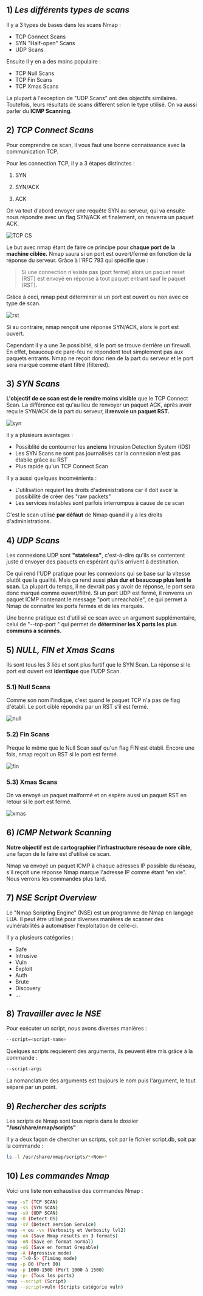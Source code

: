 ## 1) *Les différents types de scans*

Il y a 3 types de bases dans les scans Nmap :

- TCP Connect Scans
- SYN "Half-open" Scans
- UDP Scans

Ensuite il y en a des moins populaire :

- TCP Null Scans
- TCP Fin Scans
- TCP Xmas Scans

La plupart à l'exception de "UDP Scans" ont des objectifs similaires. Toutefois, leurs résultats de scans diffèrent selon le type utilisé. On va aussi parler du **ICMP Scanning**.

## 2) *TCP Connect Scans*

Pour comprendre ce scan, il vous faut une bonne connaissance avec la communication TCP.

Pour les connection TCP, il y a 3 étapes distinctes :

1. SYN

2. SYN/ACK

3. ACK

On va tout d'abord envoyer une requête SYN au serveur, qui va ensuite nous répondre avec un flag SYN/ACK et finalement, on renverra un paquet ACK.

![TCP CS](https://muirlandoracle.co.uk/wp-content/uploads/2020/03/image-2.png)

Le but avec nmap étant de faire ce principe pour **chaque port de la machine ciblée.** Nmap saura si un port est ouvert/fermé en fonction de la réponse du serveur. Grâce à l'RFC 793 qui spécifie que :

> Si une connection n'existe pas (port fermé) alors un paquet reset (RST) est envoyé en réponse à tout paquet entrant sauf le paquet (RST).

Grâce à ceci, nmap peut déterminer si un port est ouvert ou non avec ce type de scan.

![rst](https://i.imgur.com/vUQL9SK.png)

Si au contraire, nmap rençoit une réponse SYN/ACK, alors le port est ouvert.

Cependant il y a une 3e possiblité, si le port se trouve derrière un firewall. En effet, beaucoup de pare-feu ne répondent tout simplement pas aux paquets entrants. Nmap ne reçoit donc rien de la part du serveur et le port sera marqué comme étant filtré (filtered).

## 3) *SYN Scans*

**L'objectif de ce scan est de le rendre moins visible** que le TCP Connect Scan. La différence est qu'au lieu de renvoyer un paquet ACK, après avoir reçu le SYN/ACK de la part du serveur, **il renvoie un paquet RST.**

![syn](https://i.imgur.com/cPzF0kU.png)

Il y a plusieurs avantages :

- Possiblité de contourner les **anciens** Intrusion Detection System (IDS)
- Les SYN Scans ne sont pas journalisés car la connexion n'est pas établie grâce au RST
- Plus rapide qu'un TCP Connect Scan

Il y a aussi quelques inconvénients :

- L'utilisation requiert les droits d'administrations car il doit avoir la possibilité de créer des "raw packets"
- Les services instables sont parfois interrompus à cause de ce scan

C'est le scan utilisé **par défaut** de Nmap quand il y a les droits d'administrations.

## 4) *UDP Scans*

Les connexions UDP sont **"stateless"**, c'est-à-dire qu'ils se contentent juste d'envoyer des paquets en espérant qu'ils arrivent à destination. 

Ce qui rend l'UDP pratique pour les connexions qui se base sur la vitesse plutôt que la qualité. Mais ça rend aussi **plus dur et beaucoup plus lent le scan.** La plupart du temps, il ne devrait pas y avoir de réponse, le port sera donc marqué comme ouvert/filtré. Si un port UDP est fermé, il renverra un paquet ICMP contenant le message "port unreachable", ce qui permet à Nmap de connaitre les ports fermés et de les marqués.

Une bonne pratique est d'utilisé ce scan avec un argument supplémentaire, celui de "--top-port <number>" qui permet de **déterminer les X ports les plus communs a scannés.**

## 5) *NULL, FIN et Xmas Scans*

Ils sont tous les 3 liés et sont plus furtif que le SYN Scan. La réponse si le port est ouvert est **identique** que l'UDP Scan.

### 5.1) Null Scans

Comme son nom l'indique, c'est quand le paquet TCP n'a pas de flag d'établi. Le port ciblé répondra par un RST s'il est fermé.

![null](https://i.imgur.com/ABCxAwf.png)

### 5.2) Fin Scans

Preque le même que le Null Scan sauf qu'un flag FIN est établi. Encore une fois, nmap reçoit un RST si le port est fermé.

![fin](https://i.imgur.com/gIzKbEk.png)

### 5.3) Xmas Scans

On va envoyé un paquet malformé et on espère aussi un paquet RST en retour si le port est fermé.

![xmas](https://i.imgur.com/gKVkGug.png)

## 6) *ICMP Network Scanning*

**Notre objectif est de cartographier l'infrastructure réseau de nore cible**, une façon de le faire est d'utilisé ce scan.

Nmap va envoyé un paquet ICMP à chaque adresses IP possible du réseau, s'il reçoit une réponse Nmap marque l'adresse IP comme étant "en vie". Nous verrons les commandes plus tard.

## 7) *NSE Script Overview*

Le "Nmap Scripting Engine" (NSE) est un programme de Nmap en langage LUA. Il peut être utilisé pour diverses manières de scanner des vulnérabilités à automatiser l'exploitation de celle-ci.

Il y a plusieurs catégories :

- Safe
- Intrusive
- Vuln
- Exploit
- Auth
- Brute
- Discovery
- ...

## 8) *Travailler avec le NSE*

Pour exécuter un script, nous avons diverses manières :

```bash
--script=<script-name>
```

Quelques scripts requierent des arguments, ils peuvent être mis grâce à la commande :

```bash
--script-args
```

La nomanclature des arguments est toujours le nom puis l'argument, le tout séparé par un point.

## 9) *Rechercher des scripts*

Les scripts de Nmap sont tous repris dans le dossier **"/usr/share/nmap/scripts"**

Il y a deux façon de chercher un scripts, soit par le fichier script.db, soit par la commande :

```bash
ls -l /usr/share/nmap/scripts/*<Nom>*
```

## 10) *Les commandes Nmap*

Voici une liste non exhaustive des commandes Nmap :

```bash
nmap -sT (TCP SCAN)
nmap -sS (SYN SCAN)
nmap -sU (UDP SCAN)
nmap -O (Detect OS)
nmap -sV (Detect Version Service)
nmap -v ou -vv (Verbosity et Verbosity lvl2)
nmap -oA (Save Nmap results en 3 formats)
nmap -oN (Save en format normal)
nmap -oG (Save en format Grepable)
nmap -A (Agressive mode)
nmap -T<0-5> (Timing mode)
nmap -p 80 (Port 80)
nmap -p 1000-1500 (Port 1000 à 1500)
nmap -p- (Tous les ports)
nmap --script (Script)
nmap --script=vuln (Scripts catégorie vuln)
```


